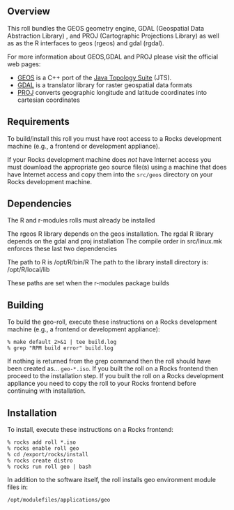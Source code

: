 ## Overview

This roll bundles the GEOS geometry engine, GDAL (Geospatial Data Abstraction Library) , and PROJ (Cartographic Projections Library) as well as as the R interfaces to geos (rgeos) and gdal (rgdal).

For more information about GEOS,GDAL and PROJ please visit the official web pages:

- <a href="http://trac.osgeo.org/geos/" target="_blank">GEOS</a> is a  C++ port
of the <a href="http://tsusiatsoftware.net/jts/main.html" target="_blank">Java
Topology Suite</a> (JTS).
- <a href="http://www.gdal.org/" target="_blank">GDAL</a> is a translator library
for raster geospatial data formats
- <a href="http://trac.osgeo.org/proj/" target="_blank">PROJ</a> converts geographic longitude and latitude coordinates into cartesian coordinates

## Requirements

To build/install this roll you must have root access to a Rocks development
machine (e.g., a frontend or development appliance).

If your Rocks development machine does *not* have Internet access you must
download the appropriate geo source file(s) using a machine that does
have Internet access and copy them into the `src/geos` directory on your
Rocks development machine.


## Dependencies
The R and r-modules rolls must already be installed

The rgeos R library depends on the geos installation.
The rgdal R library depends on the gdal and proj installation
The compile order in src/linux.mk enforces these last two dependencies

The path to R is /opt/R/bin/R
The path to the library install directory is: /opt/R/local/lib

These paths are set when the r-modules package builds


## Building

To build the geo-roll, execute these instructions on a Rocks development
machine (e.g., a frontend or development appliance):

```shell
% make default 2>&1 | tee build.log
% grep "RPM build error" build.log
```

If nothing is returned from the grep command then the roll should have been
created as... `geo-*.iso`. If you built the roll on a Rocks frontend then
proceed to the installation step. If you built the roll on a Rocks development
appliance you need to copy the roll to your Rocks frontend before continuing
with installation.


## Installation

To install, execute these instructions on a Rocks frontend:

```shell
% rocks add roll *.iso
% rocks enable roll geo
% cd /export/rocks/install
% rocks create distro
% rocks run roll geo | bash
```

In addition to the software itself, the roll installs geo environment
module files in:

```shell
/opt/modulefiles/applications/geo


